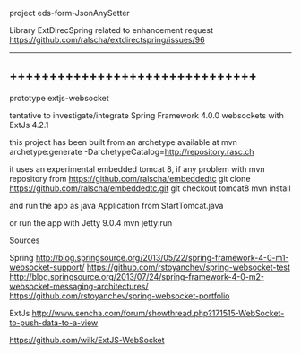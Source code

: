 project eds-form-JsonAnySetter

Library ExtDirecSpring
related to enhancement request https://github.com/ralscha/extdirectspring/issues/96


-------------------------------
+++++++++++++++++++++++++++++++
-------------------------------
prototype extjs-websocket

tentative to investigate/integrate 
Spring Framework 4.0.0 websockets with ExtJs 4.2.1

this project has been built from an archetype available at
mvn archetype:generate -DarchetypeCatalog=http://repository.rasc.ch

it uses an experimental embedded tomcat 8, if any problem with mvn repository 
from https://github.com/ralscha/embeddedtc
git clone https://github.com/ralscha/embeddedtc.git
git checkout tomcat8
mvn install

and run the app as java Application from StartTomcat.java

or run the app with Jetty 9.0.4
mvn jetty:run


Sources

Spring
http://blog.springsource.org/2013/05/22/spring-framework-4-0-m1-websocket-support/
https://github.com/rstoyanchev/spring-websocket-test
http://blog.springsource.org/2013/07/24/spring-framework-4-0-m2-websocket-messaging-architectures/
https://github.com/rstoyanchev/spring-websocket-portfolio

ExtJs
http://www.sencha.com/forum/showthread.php?171515-WebSocket-to-push-data-to-a-view

https://github.com/wilk/ExtJS-WebSocket

